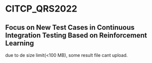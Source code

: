# CITCP_QRS2022
## Focus on New Test Cases in Continuous Integration Testing Based on Reinforcement Learning

due to de size limit(<100 MB), some result file cant upload.
